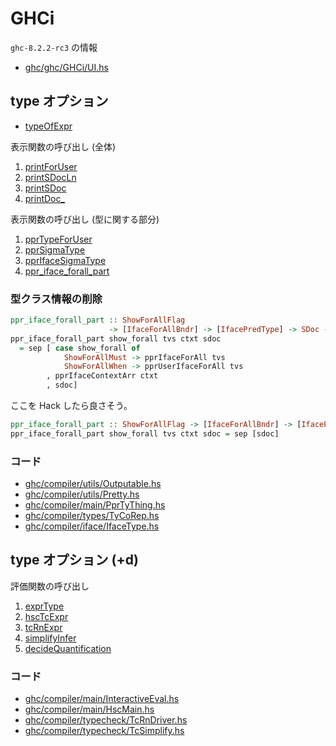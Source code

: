 # GHCi

`ghc-8.2.2-rc3` の情報

- [ghc/ghc/GHCi/UI.hs](https://github.com/ghc/ghc/blob/ghc-8.2.2-rc3/ghc/GHCi/UI.hs)

## type オプション

- [typeOfExpr](https://github.com/ghc/ghc/blob/ghc-8.2.2-rc3/ghc/GHCi/UI.hs#L1849)

表示関数の呼び出し (全体)

1. [printForUser](https://github.com/ghc/ghc/blob/ghc-8.2.2-rc3/compiler/utils/Outputable.hs#L449)
1. [printSDocLn](https://github.com/ghc/ghc/blob/ghc-8.2.2-rc3/compiler/utils/Outputable.hs#L445)
1. [printSDoc](https://github.com/ghc/ghc/blob/ghc-8.2.2-rc3/compiler/utils/Outputable.hs#L434)
1. [printDoc\_](https://github.com/ghc/ghc/blob/ghc-8.2.2-rc3/compiler/utils/Pretty.hs#L983)

表示関数の呼び出し (型に関する部分)

1. [pprTypeForUser](https://github.com/ghc/ghc/blob/ghc-8.2.2-rc3/compiler/main/PprTyThing.hs#L155)
1. [pprSigmaType](https://github.com/ghc/ghc/blob/ghc-8.2.2-rc3/compiler/types/TyCoRep.hs#L2488)
1. [pprIfaceSigmaType](https://github.com/ghc/ghc/blob/ghc-8.2.2-rc3/compiler/iface/IfaceType.hs#L897)
1. [ppr\_iface\_forall\_part](https://github.com/ghc/ghc/blob/ghc-8.2.2-rc3/compiler/iface/IfaceType.hs#L838)

### 型クラス情報の削除

```haskell
ppr_iface_forall_part :: ShowForAllFlag
                      -> [IfaceForAllBndr] -> [IfacePredType] -> SDoc -> SDoc
ppr_iface_forall_part show_forall tvs ctxt sdoc
  = sep [ case show_forall of
            ShowForAllMust -> pprIfaceForAll tvs
            ShowForAllWhen -> pprUserIfaceForAll tvs
        , pprIfaceContextArr ctxt
        , sdoc]
```

ここを Hack したら良さそう。

```haskell
ppr_iface_forall_part :: ShowForAllFlag -> [IfaceForAllBndr] -> [IfacePredType] -> SDoc -> SDoc
ppr_iface_forall_part show_forall tvs ctxt sdoc = sep [sdoc]
```

### コード

- [ghc/compiler/utils/Outputable.hs](https://github.com/ghc/ghc/blob/ghc-8.2.2-rc3/compiler/utils/Outputable.hs)
- [ghc/compiler/utils/Pretty.hs](https://github.com/ghc/ghc/blob/ghc-8.2.2-rc3/compiler/utils/Pretty.hs)
- [ghc/compiler/main/PprTyThing.hs](https://github.com/ghc/ghc/blob/ghc-8.2.2-rc3/compiler/main/PprTyThing.hs)
- [ghc/compiler/types/TyCoRep.hs](https://github.com/ghc/ghc/blob/ghc-8.2.2-rc3/compiler/types/TyCoRep.hs)
- [ghc/compiler/iface/IfaceType.hs](https://github.com/ghc/ghc/blob/ghc-8.2.2-rc3/compiler/iface/IfaceType.hs)

## type オプション (+d)

評価関数の呼び出し

1. [exprType](https://github.com/ghc/ghc/blob/ghc-8.2.2-rc3/compiler/main/InteractiveEval.hs#L825)
1. [hscTcExpr](https://github.com/ghc/ghc/blob/ghc-8.2.2-rc3/compiler/main/HscMain.hs#L1668)
1. [tcRnExpr](https://github.com/ghc/ghc/blob/ghc-8.2.2-rc3/compiler/typecheck/TcRnDriver.hs#L2159)
1. [simplifyInfer](https://github.com/ghc/ghc/blob/ghc-8.2.2-rc3/compiler/typecheck/TcSimplify.hs#L572)
1. [decideQuantification](https://github.com/ghc/ghc/blob/ghc-8.2.2-rc3/compiler/typecheck/TcSimplify.hs#L785)

### コード

- [ghc/compiler/main/InteractiveEval.hs](https://github.com/ghc/ghc/blob/ghc-8.2.2-rc3/compiler/main/InteractiveEval.hs)
- [ghc/compiler/main/HscMain.hs](https://github.com/ghc/ghc/blob/ghc-8.2.2-rc3/compiler/main/HscMain.hs)
- [ghc/compiler/typecheck/TcRnDriver.hs](https://github.com/ghc/ghc/blob/ghc-8.2.2-rc3/compiler/typecheck/TcRnDriver.hs)
- [ghc/compiler/typecheck/TcSimplify.hs](https://github.com/ghc/ghc/blob/ghc-8.2.2-rc3/compiler/typecheck/TcSimplify.hs)


